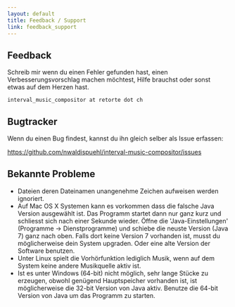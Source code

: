 ```yaml
---
layout: default
title: Feedback / Support
link: feedback_support
---
```



## Feedback

Schreib mir wenn du einen Fehler gefunden hast, einen Verbesserungsvorschlag machen möchtest, Hilfe brauchst oder sonst etwas auf dem Herzen hast.

    interval_music_compositor at retorte dot ch
 
## Bugtracker
Wenn du einen Bug findest, kannst du ihn gleich selber als Issue erfassen:

https://github.com/nwaldispuehl/interval-music-compositor/issues

## Bekannte Probleme

* Dateien deren Dateinamen unangenehme Zeichen aufweisen werden ignoriert.
* Auf Mac OS X Systemen kann es vorkommen dass die falsche Java Version ausgewählt ist. Das Programm startet dann nur ganz kurz und schliesst sich nach einer Sekunde wieder. Öffne die 'Java-Einstellungen' (Programme -> Dienstprogramme) und schiebe die neuste Version (Java 7) ganz nach oben. Falls dort keine Version 7 vorhanden ist, musst du möglicherweise dein System upgraden. Oder eine alte Version der Software benutzen.
* Unter Linux spielt die Vorhörfunktion lediglich Musik, wenn auf dem System keine andere Musikquelle aktiv ist.
* Ist es unter Windows (64-bit) nicht möglich, sehr lange Stücke zu erzeugen, obwohl genügend Hauptspeicher vorhanden ist, ist möglicherweise die 32-bit Version von Java aktiv. Benutze die 64-bit Version von Java um das Programm zu starten.

